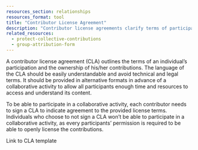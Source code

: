 ```yaml
---
resources_section: relationships
resources_format: tool
title: "Contributor License Agreement"
description: "Contributor license agreements clarify terms of participation and ownership of contributions."
related_resources:
  - protect-collective-contributions
  - group-attribution-form
---
```


A contributor license agreement (CLA) outlines the terms of an individual’s participation and the ownership of his/her contributions. The language of the CLA should be easily understandable and avoid technical and legal terms. It should be provided in alternative formats in advance of a collaborative activity to allow all participants enough time and resources to access and understand its content. 


To be able to participate in a collaborative activity, each contributor needs to sign a CLA to indicate agreement to the provided license terms. Individuals who choose to not sign a CLA won’t be able to participate in a collaborative activity, as every participants’ permission is required to be able to openly license the contributions.


Link to CLA template